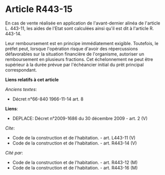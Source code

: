 # Article R443-15

En cas de vente réalisée en application de l'avant-dernier alinéa de l'article L. 443-11, les aides de l'Etat sont calculées
ainsi qu'il est dit à l'article R. 443-14. 

Leur remboursement est en principe immédiatement exigible. Toutefois, le préfet peut, lorsque l'opération risque d'avoir des
répercussions défavorables sur la situation financière de l'organisme, autoriser un remboursement en plusieurs fractions. Cet
échelonnement ne peut être supérieur à la durée prévue par l'échéancier initial du prêt principal correspondant.

**Liens relatifs à cet article**

_Anciens textes_:

  - Décret n°66-840 1966-11-14 art. 8

**Liens**:

  - DEPLACE: Décret n°2009-1686 du 30 décembre 2009 - art. 2 (V)

_Cite_:

  - Code de la construction et de l'habitation. - art. L443-11 (V)
  - Code de la construction et de l'habitation. - art. R443-14 (V)

_Cité par_:

  - Code de la construction et de l'habitation. - art. R443-12 (M)
  - Code de la construction et de l'habitation. - art. R443-16 (M)

